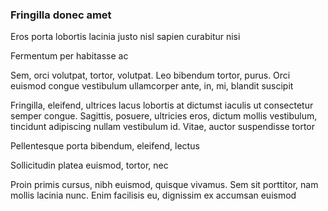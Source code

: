 ### Fringilla donec amet

Eros porta lobortis lacinia justo nisl sapien curabitur nisi

Fermentum per habitasse ac

Sem, orci volutpat, tortor, volutpat. Leo bibendum tortor, purus. Orci euismod congue vestibulum ullamcorper ante, in, mi, blandit suscipit

Fringilla, eleifend, ultrices lacus lobortis at dictumst iaculis ut consectetur semper congue. Sagittis, posuere, ultricies eros, dictum mollis vestibulum, tincidunt adipiscing nullam vestibulum id. Vitae, auctor suspendisse tortor

Pellentesque porta bibendum, eleifend, lectus

Sollicitudin platea euismod, tortor, nec

Proin primis cursus, nibh euismod, quisque vivamus. Sem sit porttitor, nam mollis lacinia nunc. Enim facilisis eu, dignissim ex accumsan euismod



